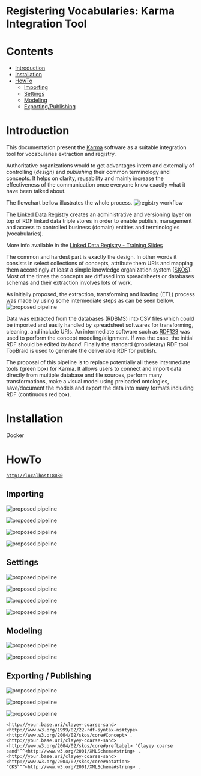 Registering Vocabularies: Karma Integration Tool
================================================================================

# Contents

  - [Introduction](#Introduction)
  - [Installation](#Installation)
  - [HowTo](#HowTo)
    - [Importing](#Importing)
    - [Settings](#Settings)
    - [Modeling](#Modeling)
    - [Exporting/Publishing](#Exporting)


# Introduction <a id=Introduction />
This documentation present the [Karma](https://github.com/usc-isi-i2/Web-Karma) software as a suitable integration tool for vocabularies extraction and registry.

Authoritative organizations would to get advantages intern and externally of controlling (_design_) and _publishing_ their common terminology and concepts. It helps on clarity, reusability and mainly increase the effectiveness of the communication once everyone know exactly what it have been talked about.

The flowchart bellow illustrates the whole process.
![registry workflow](docs/_registry_workflow.png)

The [Linked Data Registry](https://github.com/UKGovLD/registry-core/wiki) creates an administrative and versioning layer on top of RDF linked data triple stores in order to enable publish, management and access to controlled business (domain) entities and terminologies (vocabularies).

More info available in the [Linked Data Registry - Training Slides](http://www.slideshare.net/der42/registry-technical-training)

The common and hardest part is exactly the design. In other words it consists in select collections of concepts, attribute them URIs and mapping them accordingly at least a simple knowledge organization system ([SKOS](https://www.w3.org/2004/02/skos/)). Most of the times the concepts are diffused into spreadsheets or databases schemas and their extraction involves lots of work.

As initially proposed, the extraction, transforming and loading (ETL) process was made by using some intermediate steps as can be seen bellow.
![proposed pipeline](docs/_previous_workflow.png)

Data was extracted from the databases (RDBMS) into CSV files which could be imported and easily handled by spreadsheet softwares for transforming, cleaning, and include URIs. An intermediate software such as [RDF123](http://ebiquity.umbc.edu/project/html/id/82/RDF123) was used to perform the concept modeling/alignment. If was the case, the initial RDF should be edited _by hand_. Finally the standard (proprietary) RDF tool TopBraid is used to generate the deliverable RDF for publish.

The proposal of this pipeline is to replace potentially all these intermediate tools (green box) for Karma. It allows users to connect and import data directly from multiple database and file sources, perform many transformations, make a visual model using preloaded ontologies, save/document the models and export the data into many formats including RDF (continuous red box).


# Installation <a id=Installation />

Docker



# HowTo <a id=HowTo />

[```http://localhost:8080```](http://localhost:8080)



## Importing <a id=Importing />

![proposed pipeline](docs/database_import_table.png)

![proposed pipeline](docs/database_import_sql.png)

![proposed pipeline](docs/file_import.png)

![proposed pipeline](docs/file_import_csv.png)



## Settings <a id=Settings />

![proposed pipeline](docs/settings_baseURI.png)

![proposed pipeline](docs/data_operations.png)

![proposed pipeline](docs/semantic_type.png)

![proposed pipeline](docs/transform_python.png)


## Modeling <a id=Modeling />

![proposed pipeline](docs/setting_semantic_type.png)

![proposed pipeline](docs/modelling.png)


## Exporting / Publishing <a id=Exporting />

![proposed pipeline](docs/publishing.png)

![proposed pipeline](docs/publishing_context.png)

![proposed pipeline](docs/publishing_download.png)


```turtle
<http://your.base.uri/clayey-coarse-sand> <http://www.w3.org/1999/02/22-rdf-syntax-ns#type> <http://www.w3.org/2004/02/skos/core#Concept> .
<http://your.base.uri/clayey-coarse-sand> <http://www.w3.org/2004/02/skos/core#prefLabel> "Clayey coarse sand"^^<http://www.w3.org/2001/XMLSchema#string> .
<http://your.base.uri/clayey-coarse-sand> <http://www.w3.org/2004/02/skos/core#notation> "CKS"^^<http://www.w3.org/2001/XMLSchema#string> .
```
